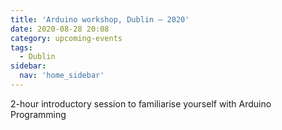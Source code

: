 ```yaml
---
title: 'Arduino workshop, Dublin – 2020'
date: 2020-08-28 20:08
category: upcoming-events
tags:
  - Dublin
sidebar:
  nav: 'home_sidebar'
---
```


2-hour introductory session to familiarise yourself with Arduino Programming
